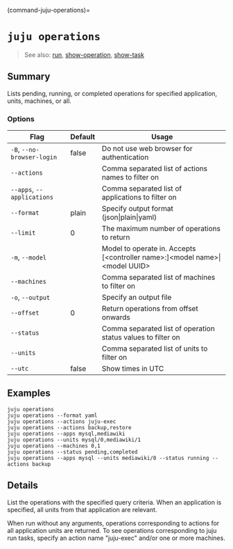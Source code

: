 (command-juju-operations)=
# `juju operations`
> See also: [run](#run), [show-operation](#show-operation), [show-task](#show-task)

## Summary
Lists pending, running, or completed operations for specified application, units, machines, or all.

### Options
| Flag | Default | Usage |
| --- | --- | --- |
| `-B`, `--no-browser-login` | false | Do not use web browser for authentication |
| `--actions` |  | Comma separated list of actions names to filter on |
| `--apps`, `--applications` |  | Comma separated list of applications to filter on |
| `--format` | plain | Specify output format (json&#x7c;plain&#x7c;yaml) |
| `--limit` | 0 | The maximum number of operations to return |
| `-m`, `--model` |  | Model to operate in. Accepts [&lt;controller name&gt;:]&lt;model name&gt;&#x7c;&lt;model UUID&gt; |
| `--machines` |  | Comma separated list of machines to filter on |
| `-o`, `--output` |  | Specify an output file |
| `--offset` | 0 | Return operations from offset onwards |
| `--status` |  | Comma separated list of operation status values to filter on |
| `--units` |  | Comma separated list of units to filter on |
| `--utc` | false | Show times in UTC |

## Examples

    juju operations
    juju operations --format yaml
    juju operations --actions juju-exec
    juju operations --actions backup,restore
    juju operations --apps mysql,mediawiki
    juju operations --units mysql/0,mediawiki/1
    juju operations --machines 0,1
    juju operations --status pending,completed
    juju operations --apps mysql --units mediawiki/0 --status running --actions backup



## Details

List the operations with the specified query criteria.
When an application is specified, all units from that application are relevant.

When run without any arguments, operations corresponding to actions for all
application units are returned.
To see operations corresponding to juju run tasks, specify an action name
"juju-exec" and/or one or more machines.